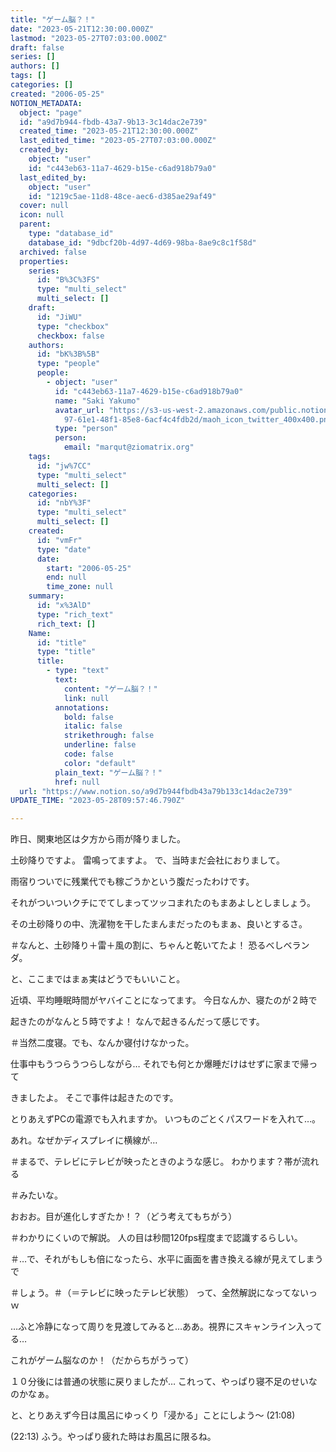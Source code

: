 ```yaml
---
title: "ゲーム脳？！"
date: "2023-05-21T12:30:00.000Z"
lastmod: "2023-05-27T07:03:00.000Z"
draft: false
series: []
authors: []
tags: []
categories: []
created: "2006-05-25"
NOTION_METADATA:
  object: "page"
  id: "a9d7b944-fbdb-43a7-9b13-3c14dac2e739"
  created_time: "2023-05-21T12:30:00.000Z"
  last_edited_time: "2023-05-27T07:03:00.000Z"
  created_by:
    object: "user"
    id: "c443eb63-11a7-4629-b15e-c6ad918b79a0"
  last_edited_by:
    object: "user"
    id: "1219c5ae-11d8-48ce-aec6-d385ae29af49"
  cover: null
  icon: null
  parent:
    type: "database_id"
    database_id: "9dbcf20b-4d97-4d69-98ba-8ae9c8c1f58d"
  archived: false
  properties:
    series:
      id: "B%3C%3FS"
      type: "multi_select"
      multi_select: []
    draft:
      id: "JiWU"
      type: "checkbox"
      checkbox: false
    authors:
      id: "bK%3B%5B"
      type: "people"
      people:
        - object: "user"
          id: "c443eb63-11a7-4629-b15e-c6ad918b79a0"
          name: "Saki Yakumo"
          avatar_url: "https://s3-us-west-2.amazonaws.com/public.notion-static.com/3ad1c4\
            97-61e1-48f1-85e8-6acf4c4fdb2d/maoh_icon_twitter_400x400.png"
          type: "person"
          person:
            email: "marqut@ziomatrix.org"
    tags:
      id: "jw%7CC"
      type: "multi_select"
      multi_select: []
    categories:
      id: "nbY%3F"
      type: "multi_select"
      multi_select: []
    created:
      id: "vmFr"
      type: "date"
      date:
        start: "2006-05-25"
        end: null
        time_zone: null
    summary:
      id: "x%3AlD"
      type: "rich_text"
      rich_text: []
    Name:
      id: "title"
      type: "title"
      title:
        - type: "text"
          text:
            content: "ゲーム脳？！"
            link: null
          annotations:
            bold: false
            italic: false
            strikethrough: false
            underline: false
            code: false
            color: "default"
          plain_text: "ゲーム脳？！"
          href: null
  url: "https://www.notion.so/a9d7b944fbdb43a79b133c14dac2e739"
UPDATE_TIME: "2023-05-28T09:57:46.790Z"

---
```

<link rel="stylesheet" href="https://cdn.jsdelivr.net/npm/katex@0.16.2/dist/katex.min.css" integrity="sha384-bYdxxUwYipFNohQlHt0bjN/LCpueqWz13HufFEV1SUatKs1cm4L6fFgCi1jT643X" crossorigin="anonymous">


昨日、関東地区は夕方から雨が降りました。


土砂降りですよ。 雷鳴ってますよ。 で、当時まだ会社におりまして。


雨宿りついでに残業代でも稼ごうかという腹だったわけです。


それがついついクチにでてしまってツッコまれたのもまあよしとしましょう。


その土砂降りの中、洗濯物を干したまんまだったのもまぁ、良いとするさ。


＃なんと、土砂降り＋雷＋風の割に、ちゃんと乾いてたよ！ 恐るべしベランダ。


と、ここまではまぁ実はどうでもいいこと。


近頃、平均睡眠時間がヤバイことになってます。 今日なんか、寝たのが２時で


起きたのがなんと５時ですよ！ なんで起きるんだって感じです。


＃当然二度寝。でも、なんか寝付けなかった。


仕事中もうつらうつらしながら… それでも何とか爆睡だけはせずに家まで帰って


きましたよ。 そこで事件は起きたのです。


とりあえずPCの電源でも入れますか。 いつものごとくパスワードを入れて…。


あれ。なぜかディスプレイに横線が…


＃まるで、テレビにテレビが映ったときのような感じ。 わかります？帯が流れる


＃みたいな。


おおお。目が進化しすぎたか！？（どう考えてもちがう）


＃わかりにくいので解説。 人の目は秒間120fps程度まで認識するらしい。


＃…で、それがもしも倍になったら、水平に画面を書き換える線が見えてしまうで


＃しょう。＃（＝テレビに映ったテレビ状態） って、全然解説になってないっｗ


…ふと冷静になって周りを見渡してみると…ああ。視界にスキャンライン入ってる…


これがゲーム脳なのか！（だからちがうって）


１０分後には普通の状態に戻りましたが… これって、やっぱり寝不足のせいなのかなぁ。


と、とりあえず今日は風呂にゆっくり「浸かる」ことにしよう～ (21:08)


(22:13) ふう。やっぱり疲れた時はお風呂に限るね。

